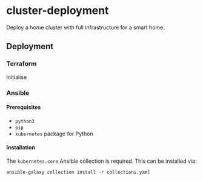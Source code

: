 # cluster-deployment
Deploy a home cluster with full infrastructure for a smart home.

## Deployment
### Terraform
Initialise

### Ansible
#### Prerequisites
- `python3`
- `pip`
- `kubernetes` package for Python
#### Installation

The `kubernetes.core` Ansible collection is required. This can be installed via:

```
ansible-galaxy collection install -r collections.yaml
```
